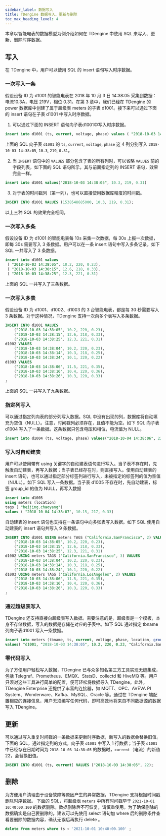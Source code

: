 ```yaml
---
sidebar_label: 数据写入
title: TDengine 数据写入、更新与删除
toc_max_heading_level: 4
---
```


本章以智能电表的数据模型为例介绍如何在 TDengine 中使用 SQL 来写入、更新、删除时序数据。

## 写入

在 TDengine 中，用户可以使用 SQL 的 insert 语句写入时序数据。

### 一次写入一条

假设设备 ID 为 d1001 的智能电表在 2018 年 10 月 3 日 14:38:05 采集到数据：电流10.3A，电压 219V，相位 0.31。在第 3 章中，我们已经在 TDengine 的 power 数据库中创建了属于超级表 meters 的子表 d1001。接下来可以通过下面的 insert 语句在子表 d1001 中写入时序数据。

1. 可以通过下面的 INSERT 语句向子表d1001中写入时序数据。

```sql
insert into d1001 (ts, current, voltage, phase) values ( "2018-10-03 14:38:05", 10.3, 219, 0.31)
```
上面的 SQL 向子表 `d1001` 的 `ts`, `current`, `voltage`, `phase` 这 4 列分别写入 `2018-10-03 14:38:05`, `10.3`, `219`, `0.31`。

2. 当 `INSERT` 语句中的 `VALUES` 部分包含了表的所有列时，可以省略 `VALUES` 前的字段列表，如下面的 SQL 语句所示，其与前面指定列的 INSERT 语句，效果完全一样。
```sql
insert into d1001 values("2018-10-03 14:38:05", 10.3, 219, 0.31)
```

3. 对于表的时间戳列（第一列），也可以直接使用数据库精度的时间戳。

```sql
INSERT INTO d1001 VALUES (1538548685000, 10.3, 219, 0.31);
```

以上三种 SQL 的效果完全相同。

### 一次写入多条

假设设备 ID 为 d1001 的智能电表每 10s 采集一次数据，每 30s 上报一次数据，即每 30s 需要写入 3 条数据。用户可以在一条 insert 语句中写入多条记录。如下 SQL 一共写入了 3 条数据。

```sql
insert into d1001 values
 ( "2018-10-03 14:38:05", 10.2, 220, 0.23),
 ( "2018-10-03 14:38:15", 12.6, 218, 0.33),
 ( "2018-10-03 14:38:25", 12.3, 221, 0.31)
```

上面的 SQL 一共写入了三条数据。

### 一次写入多表

假设设备 ID 为 d1001、d1002、d1003 的 3 台智能电表，都是每 30 秒需要写入 3 条数据。对于这种情况，TDengine 支持一次向多个表写入多条数据。

```sql
INSERT INTO d1001 VALUES 
    ("2018-10-03 14:38:05", 10.2, 220, 0.23),
    ("2018-10-03 14:38:15", 12.6, 218, 0.33),
    ("2018-10-03 14:38:25", 12.3, 221, 0.31) 
d1002 VALUES 
    ("2018-10-03 14:38:04", 10.2, 220, 0.23),
    ("2018-10-03 14:38:14", 10.3, 218, 0.25),
    ("2018-10-03 14:38:24", 10.1, 220, 0.22)
d1003 VALUES
    ("2018-10-03 14:38:06", 11.5, 221, 0.35),
    ("2018-10-03 14:38:16", 10.4, 220, 0.36),
    ("2018-10-03 14:38:26", 10.3, 220, 0.33)
;
```

上面的 SQL 一共写入了九条数据。

### 指定列写入

可以通过指定列向表的部分列写入数据。SQL 中没有出现的列，数据库将自动填充为空值（NULL）。注意，时间戳列必须存在，且值不能为空。如下 SQL 向子表 d1004 写入了一条数据。这条数据只包含电压和相位，电流值为 NULL。

```sql
insert into d1004 (ts, voltage, phase) values("2018-10-04 14:38:06", 223, 0.29)
```

### 写入时自动建表

用户可以使用带有 using 关键字的自动建表语句进行写入。当子表不存在时，先触发自动建表，再写入数据；当子表已经存在时，则直接写入。使用自动建表的 insert 语句，也可以通过指定部分标签列进行写入，未被指定的标签列的值为空值（NULL）。如下 SQL 写入一条数据。当子表 d1005 不存在时，先自动建表，标签 group_id 的值为 NULL，再写入数据

```sql
insert into d1005
using meters (location)
tags ( "beijing.chaoyang")
values ( "2018-10-04 14:38:07", 10.15, 217, 0.33)
```
自动建表的 insert 语句也支持在一条语句中向多张表写入数据。如下 SQL 使用自动建表的 insert 语句共写入 9 条数据。

```sql
INSERT INTO d1001 USING meters TAGS ("California.SanFrancisco", 2) VALUES 
    ("2018-10-03 14:38:05", 10.2, 220, 0.23),
    ("2018-10-03 14:38:15", 12.6, 218, 0.33),
    ("2018-10-03 14:38:25", 12.3, 221, 0.31) 
d1002 USING meters TAGS ("California.SanFrancisco", 3) VALUES 
    ("2018-10-03 14:38:04", 10.2, 220, 0.23),
    ("2018-10-03 14:38:14", 10.3, 218, 0.25),
    ("2018-10-03 14:38:24", 10.1, 220, 0.22)
d1003 USING meters TAGS ("California.LosAngeles", 2) VALUES
    ("2018-10-03 14:38:06", 11.5, 221, 0.35),
    ("2018-10-03 14:38:16", 10.4, 220, 0.36),
    ("2018-10-03 14:38:26", 10.3, 220, 0.33)
;
```

### 通过超级表写入

TDengine 还支持直接向超级表写入数据。需要注意的是，超级表是一个模板，本身不存储数据，写入的数据是存储在对应的子表中。如下 SQL 通过指定 tbname 列向子表d1001 写入一条数据。

```sql
insert into meters (tbname, ts, current, voltage, phase, location, group_id)
values( "d1001, "2018-10-03 14:38:05", 10.2, 220, 0.23, "California.SanFrancisco", 2)
```

### 零代码写入

为了方便用户轻松写入数据，TDengine 已与众多知名第三方工具实现无缝集成，包括 Telegraf、Prometheus、EMQX、StatsD、collectd 和 HiveMQ 等。用户只须对这些工具进行简单的配置，便可轻松将数据导入 TDengine。此外，TDengine Enterprise 还提供了丰富的连接器，如 MQTT、OPC、AVEVA PI System、Wonderware、Kafka、MySQL、Oracle 等。通过在 TDengine 端配置相应的连接信息，用户无须编写任何代码，即可高效地将来自不同数据源的数据写入 TDengine。

## 更新

可以通过写入重复时间戳的一条数据来更新时序数据，新写入的数据会替换旧值。 下面的 SQL，通过指定列的方式，向子表 `d1001` 中写入 1 行数据；当子表 `d1001` 中已经存在日期时间为 `2018-10-03 14:38:05` 的数据时，`current`（电流）的新值22，会替换旧值。

```sql
INSERT INTO d1001 (ts, current) VALUES ("2018-10-03 14:38:05", 22);
```

## 删除

为方便用户清理由于设备故障等原因产生的异常数据，TDengine 支持根据时间戳删除时序数据。 下面的 SQL，将超级表 `meters` 中所有时间戳早于 `2021-10-01 10:40:00.100` 的数据删除。数据删除后不可恢复，请慎重使用。为了确保删除的数据确实是自己要删除的，建议可以先使用 select 语句加 where 后的删除条件查看要删除的数据内容，确认无误后再执行 delete 。

```sql
delete from meters where ts < '2021-10-01 10:40:00.100' ;
```

